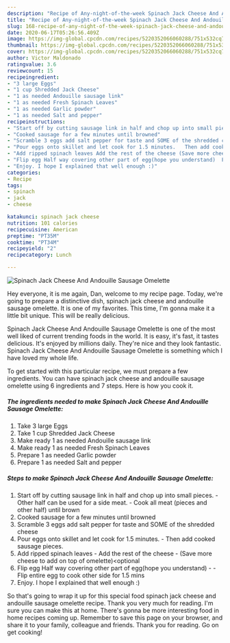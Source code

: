 ```yaml
---
description: "Recipe of Any-night-of-the-week Spinach Jack Cheese And Andouille Sausage Omelette"
title: "Recipe of Any-night-of-the-week Spinach Jack Cheese And Andouille Sausage Omelette"
slug: 168-recipe-of-any-night-of-the-week-spinach-jack-cheese-and-andouille-sausage-omelette
date: 2020-06-17T05:26:56.409Z
image: https://img-global.cpcdn.com/recipes/5220352066060288/751x532cq70/spinach-jack-cheese-and-andouille-sausage-omelette-recipe-main-photo.jpg
thumbnail: https://img-global.cpcdn.com/recipes/5220352066060288/751x532cq70/spinach-jack-cheese-and-andouille-sausage-omelette-recipe-main-photo.jpg
cover: https://img-global.cpcdn.com/recipes/5220352066060288/751x532cq70/spinach-jack-cheese-and-andouille-sausage-omelette-recipe-main-photo.jpg
author: Victor Maldonado
ratingvalue: 3.6
reviewcount: 15
recipeingredient:
- "3 large Eggs"
- "1 cup Shredded Jack Cheese"
- "1 as needed Andouille sausage link"
- "1 as needed Fresh Spinach Leaves"
- "1 as needed Garlic powder"
- "1 as needed Salt and pepper"
recipeinstructions:
- "Start off by cutting sausage link in half and chop up into small pieces. Other half can be used for a side meat.  Cook all meat (pieces and other half) until brown"
- "Cooked sausage for a few minutes until browned"
- "Scramble 3 eggs add salt pepper for taste and SOME of the shredded cheese"
- "Pour eggs onto skillet and let cook for 1.5 minutes.   Then add cooked sausage pieces."
- "Add ripped spinach leaves Add the rest of the cheese (Save more cheese to add on top of omelette)&lt;optional"
- "Flip egg Half way covering other part of egg(hope you understand)  Flip entire egg to cook other side for 1.5 mins"
- "Enjoy. I hope I explained that well enough :)"
categories:
- Recipe
tags:
- spinach
- jack
- cheese

katakunci: spinach jack cheese 
nutrition: 101 calories
recipecuisine: American
preptime: "PT35M"
cooktime: "PT34M"
recipeyield: "2"
recipecategory: Lunch

---
```



![Spinach Jack Cheese And Andouille Sausage Omelette](https://img-global.cpcdn.com/recipes/5220352066060288/751x532cq70/spinach-jack-cheese-and-andouille-sausage-omelette-recipe-main-photo.jpg)

Hey everyone, it is me again, Dan, welcome to my recipe page. Today, we're going to prepare a distinctive dish, spinach jack cheese and andouille sausage omelette. It is one of my favorites. This time, I'm gonna make it a little bit unique. This will be really delicious.



Spinach Jack Cheese And Andouille Sausage Omelette is one of the most well liked of current trending foods in the world. It is easy, it's fast, it tastes delicious. It's enjoyed by millions daily. They're nice and they look fantastic. Spinach Jack Cheese And Andouille Sausage Omelette is something which I have loved my whole life.


To get started with this particular recipe, we must prepare a few ingredients. You can have spinach jack cheese and andouille sausage omelette using 6 ingredients and 7 steps. Here is how you cook it.

<!--inarticleads1-->

##### The ingredients needed to make Spinach Jack Cheese And Andouille Sausage Omelette:

1. Take 3 large Eggs
1. Take 1 cup Shredded Jack Cheese
1. Make ready 1 as needed Andouille sausage link
1. Make ready 1 as needed Fresh Spinach Leaves
1. Prepare 1 as needed Garlic powder
1. Prepare 1 as needed Salt and pepper




<!--inarticleads2-->

##### Steps to make Spinach Jack Cheese And Andouille Sausage Omelette:

1. Start off by cutting sausage link in half and chop up into small pieces. - Other half can be used for a side meat. -  Cook all meat (pieces and other half) until brown
1. Cooked sausage for a few minutes until browned
1. Scramble 3 eggs add salt pepper for taste and SOME of the shredded cheese
1. Pour eggs onto skillet and let cook for 1.5 minutes.  -  Then add cooked sausage pieces.
1. Add ripped spinach leaves - Add the rest of the cheese - (Save more cheese to add on top of omelette)&lt;optional
1. Flip egg Half way covering other part of egg(hope you understand) -  - Flip entire egg to cook other side for 1.5 mins
1. Enjoy. I hope I explained that well enough :)




So that's going to wrap it up for this special food spinach jack cheese and andouille sausage omelette recipe. Thank you very much for reading. I'm sure you can make this at home. There's gonna be more interesting food in home recipes coming up. Remember to save this page on your browser, and share it to your family, colleague and friends. Thank you for reading. Go on get cooking!
